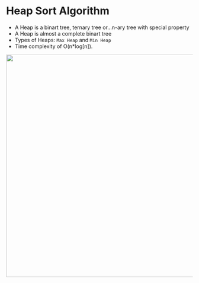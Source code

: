 # Heap Sort Algorithm
- A Heap is a binart tree, ternary tree or...n-ary tree with special property
- A Heap is almost a complete binart tree
- Types of Heaps: `Max Heap` and `Min Heap` 
- Time complexity of O(n*log[n]).

<img src="https://www.programiz.com/sites/tutorial2program/files/max-heap-min-heap.png" width="600">




